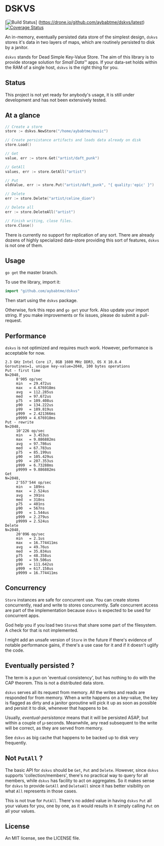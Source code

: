 # DSKVS

[![Build Status](https://drone.io/github.com/aybabtme/dskvs/status.png)]
(https://drone.io/github.com/aybabtme/dskvs/latest)
[![Coverage
Status](https://coveralls.io/repos/aybabtme/dskvs/badge.png?branch=master)](https://coveralls.io/r/aybabtme/dskvs?branch=master)

An in-memory, eventually persisted data store of the simplest design, `dskvs`
stores it's data in two layers of maps, which are routinely persisted to disk
by a janitor.

`dskvs` stands for Dead Simple Key-Value Store.  The aim of this library is to
provide storage solution for _Small Data_™ apps.  If your data-set holds within
the RAM of a single host, `dskvs` is the right thing for you.

## Status
This project is not yet ready for anybody's usage, it is still under development and has not been extensively tested.

## At a glance

```go
// Create a store
store := dskvs.NewStore("/home/aybabtme/music")

// Create persistance artifacts and loads data already on disk
store.Load()

// Get
value, err := store.Get("artist/daft_punk")

// GetAll
values, err := store.GetAll("artist")

// Put
oldValue, err := store.Put("artist/daft_punk", "{ quality:'epic' }")

// Delete
err := store.Delete("artist/celine_dion")

// Delete all
err := store.DeleteAll("artist")

// Finish writing, close files.
store.Close()
```

There is currently no support for replication of any sort.  There are already
dozens of highly specialized data-store providing this sort of features,
`dskvs` is not one of them.

## Usage
`go get` the master branch.

To use the library, import it:
```go
import "github.com/aybabtme/dskvs"
```
Then start using the `dskvs` package.

Otherwise, fork this repo and `go get` your fork.  Also update your import
string.  If you make improvements or fix issues, please do submit a
pull-request.

## Performance

`dskvs` is not optimized and requires much work.  However, performance is
acceptable for now.
```
2.3 GHz Intel Core i7, 8GB 1600 MHz DDR3, OS X 10.8.4
Goroutines=1, unique key-value=2048, 100 bytes operations
Put - first time
N=2048,
	 8'905 op/sec
	 min   = 29.472us
	 max   = 4.676918ms
	 avg   = 112.285us
	 med   = 97.672us
	 p75   = 109.408us
	 p90   = 134.222us
	 p99   = 189.819us
	 p999  = 2.421366ms
	 p9999 = 4.676918ms
Put - rewrite
N=2048,
	 10'226 op/sec
	 min   = 3.453us
	 max   = 9.886882ms
	 avg   = 97.786us
	 med   = 67.783us
	 p75   = 85.199us
	 p90   = 105.429us
	 p99   = 207.353us
	 p999  = 6.73288ms
	 p9999 = 9.886882ms
Get
N=2048,
	 2'557'544 op/sec
	 min   = 189ns
	 max   = 2.524us
	 avg   = 391ns
	 med   = 318ns
	 p75   = 401ns
	 p90   = 567ns
	 p99   = 1.544us
	 p999  = 2.279us
	 p9999 = 2.524us
Delete
N=2048,
	 20'096 op/sec
	 min   = 2.1us
	 max   = 16.774411ms
	 avg   = 49.76us
	 med   = 35.834us
	 p75   = 48.358us
	 p90   = 59.506us
	 p99   = 111.642us
	 p999  = 617.158us
	 p9999 = 16.774411ms
```


## Concurrency
`Store` instances are safe for concurrent use.  You can create stores
concurrently, read and write to stores concurrently.  Safe concurrent access
are part of the implementation because `dskvs` is expected to be used for
concurrent apps.

God help you if you load two `Store`s that share some part of the filesystem.
A check for that is not implemented.

I might add an unsafe version of `Store` in the future if there's evidence of
notable performance gains, if there's a use case for it and if it doesn't
uglify the code.

## Eventually persisted ?
The term is a pun on 'eventual consistency', but has nothing to do with the
CAP theorem.  This is not a distributed data store.

`dskvs` serves all its request from memory.  All the writes and reads are
responded for from memory.  When a write happens on a key-value, the key is
flagged as dirty and a janitor goroutine will pick it up as soon as possible
and persist it to disk, whenever that happens to be.

Usually, _eventual-persistance_ means that it will be persisted ASAP, but
within a couple of µ-seconds.  Meanwhile, any read subsequent to the write
will be correct, as they are served from memory.

See `dskvs` as big cache that happens to be backed up to disk very frequently.

## Not `PutAll` ?
The basic API for `dskvs` should be `Get`, `Put` and `Delete`.  However, since
`dskvs` supports 'collection/members', there's no practical way to query for
all members, while `dskvs` has facility to act on aggregates.  So it makes
sense for `dskvs` to provide `GetAll` and `DeleteAll` since it has better
visibility on what `All` represents in those cases.

This is not true for `PutAll`.  There's no added value in having `dskvs`
`Put` all your values for you, one by one, as it would results in it simply
calling `Put` on all your values.

## License
An MIT license, see the LICENSE file.
